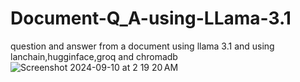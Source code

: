 # Document-Q_A-using-LLama-3.1
question and answer from a document using llama 3.1 and using lanchain,hugginface,groq and chromadb
![Screenshot 2024-09-10 at 2 19 20 AM](https://github.com/user-attachments/assets/deaf9cf7-3f05-4453-bdee-a9c37a4217f8)
